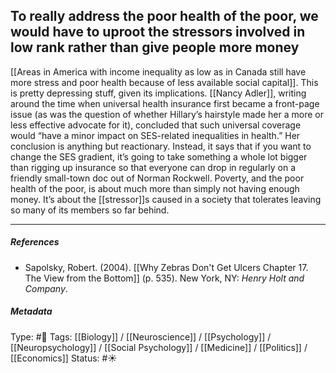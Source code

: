 ## To really address the poor health of the poor, we would have to uproot the stressors involved in low rank rather than give people more money # 

[[Areas in America with income inequality as low as in Canada still have more stress and poor health because of less available social capital]]. This is pretty depressing stuff, given its implications. [[Nancy Adler]], writing around the time when universal health insurance first became a front-page issue (as was the question of whether Hillary’s hairstyle made her a more or less effective advocate for it), concluded that such universal coverage would “have a minor impact on SES-related inequalities in health.” Her conclusion is anything but reactionary. Instead, it says that if you want to change the SES gradient, it’s going to take something a whole lot bigger than rigging up insurance so that everyone can drop in regularly on a friendly small-town doc out of Norman Rockwell. Poverty, and the poor health of the poor, is about much more than simply not having enough money. It’s about the [[stressor]]s caused in a society that tolerates leaving so many of its members so far behind.

___

##### References

- Sapolsky, Robert. (2004). [[Why Zebras Don't Get Ulcers Chapter 17. The View from the Bottom]] (p. 535). New York, NY: _Henry Holt and Company_.

##### Metadata

Type: #🔴 
Tags: [[Biology]] / [[Neuroscience]] / [[Psychology]] / [[Neuropsychology]] / [[Social Psychology]] / [[Medicine]] / [[Politics]] / [[Economics]] 
Status: #☀️ 